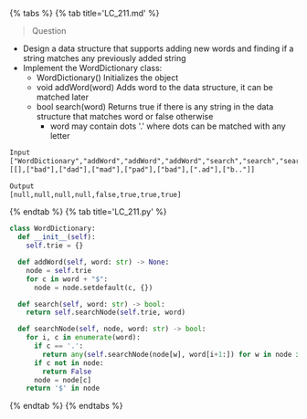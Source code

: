 {% tabs %}
{% tab title='LC_211.md' %}

> Question

* Design a data structure that supports adding new words and finding if a string matches any previously added string
* Implement the WordDictionary class:
  * WordDictionary() Initializes the object
  * void addWord(word) Adds word to the data structure, it can be matched later
  * bool search(word) Returns true if there is any string in the data structure that matches word or false otherwise
    * word may contain dots '.' where dots can be matched with any letter

```txt
Input
["WordDictionary","addWord","addWord","addWord","search","search","search","search"]
[[],["bad"],["dad"],["mad"],["pad"],["bad"],[".ad"],["b.."]]

Output
[null,null,null,null,false,true,true,true]
```

{% endtab %}
{% tab title='LC_211.py' %}

```py
class WordDictionary:
  def __init__(self):
    self.trie = {}

  def addWord(self, word: str) -> None:
    node = self.trie
    for c in word + "$":
      node = node.setdefault(c, {})

  def search(self, word: str) -> bool:
    return self.searchNode(self.trie, word)

  def searchNode(self, node, word: str) -> bool:
    for i, c in enumerate(word):
      if c == '.':
        return any(self.searchNode(node[w], word[i+1:]) for w in node if w != '$')
      if c not in node:
        return False
      node = node[c]
    return '$' in node
```

{% endtab %}
{% endtabs %}
